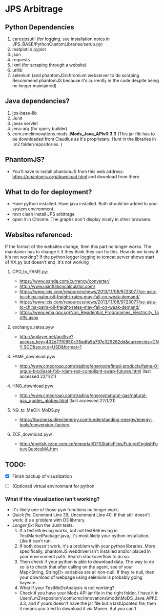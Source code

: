 # JPS Arbitrage

## Python Dependencies
 1. caresjpsutil (for logging, see installation notes in JPS_BASE/PythonCustomLibraries/setup.py) 
 2. matplotlib.pyplot
 3. json
 4. requests
 5. lxml (for scraping through a website)
 6. urllib
 7. selenium (and phantomJS/chromium webserver to do scraping. Recommend phantomJS because it's currently in the code despite being no longer maintained)

## Java dependencies? 
1. jps-base-lib
2. Junit
3. javax servlet
4. jena-arq (for query builder)
5. com.cmclinnovations.mods **.Mods_Java_APIv0.3.3** (This jar file has to be downloaded from Claudius as it's proprietary. Hunt in the libraries in .m2 folder/repositories. )

## PhantomJS? 
 - You'll have to install phantomJS from this web address: https://phantomjs.org/download.html and download from there. 

## What to do for deployment? 
 - Have python installed. Have java installed. Both should be added to your system environment. 
 - mvn clean install JPS arbitrage
 - open it in Chrome. The graphs don't display nicely in other browsers. 

## Websites referenced: 
If the format of the websites change, then this part no longer works. The maintainer has to change it if they think they can fix this.
How do we know if it's not working? If the python logger logging to tomcat server shows start of XX.py but doesn't end, it's not working
 1. CPO_to_FAME.py: 
 	- https://www.oanda.com/currency/converter/
 	- http://www.usinflationcalculator.com/
 	- https://www.icis.com/resources/news/2013/11/08/9723077/se-asia-to-china-palm-oil-freight-rates-may-fall-on-weak-demand/ 
 	- https://www.icis.com/resources/news/2013/11/08/9723077/se-asia-to-china-palm-oil-freight-rates-may-fall-on-weak-demand/
 	- https://www.ema.gov.sg/Non_Residential_Programmes_Electricity_Tariffs.aspx

 2. exchange_rates.pyw
 	-  http://apilayer.net/api/live?access_key=402d77f0850c35adfa5a797e325262dd&currencies=CNY,SGD&source=USD&format=1

 3. FAME_download.pyw
 	-  http://www.cmegroup.com/trading/energy/refined-products/fame-0-argus-biodiesel-fob-rdam-red-compliant-swap-futures.html (last accessed 22/1/21)
 4. HNG_download.pyw
 	- http://www.cmegroup.com/trading/energy/natural-gas/natural-gas_quotes_globex.html (last accessed 22/1/21)
 5. NG_to_MeOH_MoDS.py
 	- https://business.directenergy.com/understanding-energy/energy-tools/conversion-factors.
 6. ZCE_download.pyw
 	- http://english.czce.com.cn/enportal/DFSStaticFiles/Future/EnglishFutureQuotesMA.htm
  	
## TODO: 
 - [x] Finish backup of visualization
 - [ ] \(Optional) virtual environment for python


### What if the visualization isn't working?
 - It's likely one of those pyw functions no longer work. 
 - _Quick fix_: Comment Line 39, Uncomment Line 40. If that still doesn't work; it's a problem with D3 librrary. 
 - _Longer fix_: Run the Junit tests. 
 	1. If a testretrieving works, but not testRetrieving in TestMarketPackage.java, it's most likely your python installation. Like it can't run. 
 	2. If both doesn't work, it's a problem with your python libraries. More specifically, phantomJS webdriver isn't installed and/or placed in your environment path. Search stackoverflow to do so. 
 	3. Then check if your python is able to download data. The way to do so is to check that after calling on the agent, see of your Map<String, String[]> variables are all non-null. If they're null, then your download of webpage using selenium is probably going haywire. 
 	4. What if your TestMoDsAnalysis is not working? 
 	- Check if you have your Mods API jar file in the right folder. I have it in Users\\.m2\repository\com\cmclinnovations\mods\MoDS_Java_API\0.3.3, and if yours doesn't have the jar file but a lastUpdated file, then it means you tried to download it via Maven. But you can't. 
